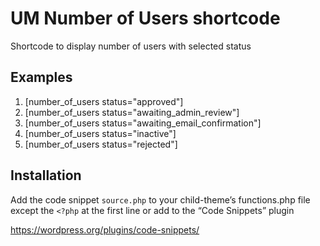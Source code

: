 # UM Number of Users shortcode
Shortcode to display number of users with selected status

## Examples
1. [number_of_users status="approved"]
2. [number_of_users status="awaiting_admin_review"]
3. [number_of_users status="awaiting_email_confirmation"]
4. [number_of_users status="inactive"]
5. [number_of_users status="rejected"]

## Installation
Add the code snippet <code>source.php</code> to your child-theme’s functions.php file except the <code><?php</code> at the first line or add to the “Code Snippets” plugin

https://wordpress.org/plugins/code-snippets/
